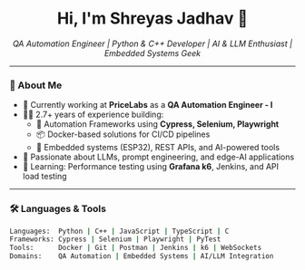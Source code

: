 <h1 align="center">Hi, I'm Shreyas Jadhav 👋</h1>

<p align="center">
  <em>QA Automation Engineer | Python & C++ Developer | AI & LLM Enthusiast | Embedded Systems Geek</em>
</p>

---

### 🚀 About Me
- 🔭 Currently working at **PriceLabs** as a **QA Automation Engineer - I**
- 👨‍💻 2.7+ years of experience building:
  - 🔁 Automation Frameworks using **Cypress, Selenium, Playwright**
  - 📦 Docker-based solutions for CI/CD pipelines
  - 🤖 Embedded systems (ESP32), REST APIs, and AI-powered tools
- 🧠 Passionate about LLMs, prompt engineering, and edge-AI applications
- 🌱 Learning: Performance testing using **Grafana k6**, Jenkins, and API load testing

---

### 🛠️ Languages & Tools

```bash
Languages:  Python | C++ | JavaScript | TypeScript | C
Frameworks: Cypress | Selenium | Playwright | PyTest
Tools:      Docker | Git | Postman | Jenkins | k6 | WebSockets
Domains:    QA Automation | Embedded Systems | AI/LLM Integration
